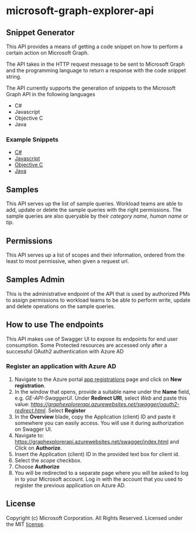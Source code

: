 # microsoft-graph-explorer-api

## Snippet Generator
This API provides a means of getting a code snippet on how to perform a certain action on Microsoft Graph.

The API takes in the HTTP request message to be sent to Microsoft Graph and the programming language to return a response with the code snippet string.

The API currently supports the generation of snippets to the Microsoft Graph API in the following languages

- C#
- Javascript
- Objective C
- Java

### Example Snippets

- [C#](c-sharp-examples.md)
- [Javascript](javascript-examples.md)
- [Objective C](objective-c-examples.md)
- [Java](java-examples.md)


## Samples
This API serves up the list of sample queries. 
Workload teams are able to add, update or delete the sample queries with the right permissions.
The sample queries are also queryable by their *category name*, *human name* or *tip*.

## Permissions
This API serves up a list of scopes and their information, ordered from the least to most permissive, when given a request url. 


## Samples Admin
This is the administrative endpoint of the API that is used by authorized PMs to assign permissions to workload teams to be able to perform write, update and delete operations on the sample queries.

## How to use The endpoints
This API makes use of Swagger UI to expose its endpoints for end user consumption.
Some Protected resources are accessed only after a successful OAuth2 authentication with Azure AD

### Register an application with Azure AD
1. Navigate to the Azure portal [app registrations](https://portal.azure.com/#blade/Microsoft_AAD_IAM/ActiveDirectoryMenuBlade/RegisteredApps) page and click on **New registration**. 
1. In the window that opens, provide a suitable name under the **Name** field, e.g. *GE-API-SwaggerUI*. Under **Redirect URI**, select *Web* and paste this value: *https://graphexplorerapi.azurewebsites.net/swagger/oauth2-redirect.html*. Select **Register**
1. In the **Overview** blade, copy the Application (client) ID and paste it somewhere you can easily access. You will use it during authorization on Swagger UI.
1. Navigate to: https://graphexplorerapi.azurewebsites.net/swagger/index.html and Click on **Authorize**. 
1. Insert the Application (client) ID in the provided text box for client id.
1. Select the *scope* checkbox.
1. Choose **Authorize**
1. You will be redirected to a separate page where you will be asked to log in to your Microsoft account. Log in with the account that you used to register the previous application on Azure AD.

## License

Copyright (c) Microsoft Corporation. All Rights Reserved. Licensed under the MIT [license](LICENSE).